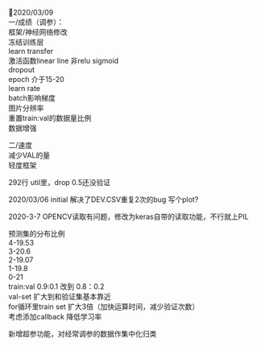 📅2020/03/09  
一/成绩（调参）：  
框架/神经网络修改  
冻结训练层  
learn transfer  
激活函数linear line 非relu sigmoid  
dropout  
epoch 介于15-20  
learn rate  
batch影响梯度  
图片分辨率  
重置train:val的数据量比例  
数据增强  

二/速度  
减少VAL的量  
轻度框架  

292行 util里，drop 0.5还没验证

2020/03/06 initial
解决了DEV.CSV重复2次的bug
写个plot?

2020-3-7
OPENCV读取有问题，修改为keras自带的读取功能，不行就上PIL

预测集的分布比例  
4-19.53  
3-20.6  
2-19.07  
1-19.8  
0-21  
train:val 0.9:0.1 改到 0.8：0.2  
val-set 扩大到和验证集基本靠近  
for循环里train set 扩大3倍（加快运算时间，减少验证次数）  
考虑添加callback 降低学习率  

新增超参功能，对经常调参的数据作集中化归类